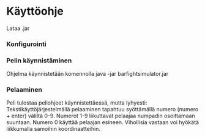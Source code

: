 # Käyttöohje

Lataa .jar

### Konfigurointi

### Pelin käynnistäminen

Ohjelma käynnistetään komennolla java -jar barfightsimulator.jar

### Pelaaminen

Peli tulostaa peliohjeet käynnistettäessä, mutta lyhyesti:
Tekstikäyttöjärjestelmällä pelaaminen tapahtuu syöttämällä numero (numero + enter) väliltä 0-9. Numerot 1-9 liikuttavat pelaajaa numpadin osoittamaan suuntaan. Numero 0 käyttää pelaajan esineen. Vihollisia vastaan voi hyökätä liikkumalla samoihin koordinaatteihin.

